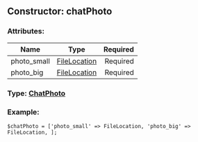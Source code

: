 ## Constructor: chatPhoto  

### Attributes:

| Name     |    Type       | Required |
|----------|:-------------:|---------:|
|photo\_small|[FileLocation](../types/FileLocation.md) | Required|
|photo\_big|[FileLocation](../types/FileLocation.md) | Required|


### Type: [ChatPhoto](../types/ChatPhoto.md)

### Example:


```
$chatPhoto = ['photo_small' => FileLocation, 'photo_big' => FileLocation, ];
```